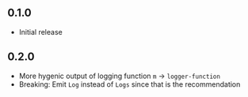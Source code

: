 ## 0.1.0

- Initial release

## 0.2.0

- More hygenic output of logging function `m` -> `logger-function`
- Breaking: Emit `Log` instead of `Logs` since that is the recommendation
